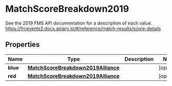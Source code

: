 

# MatchScoreBreakdown2019

See the 2019 FMS API documentation for a description of each value. https://frcevents2.docs.apiary.io/#/reference/match-results/score-details
## Properties

Name | Type | Description | Notes
------------ | ------------- | ------------- | -------------
**blue** | [**MatchScoreBreakdown2019Alliance**](MatchScoreBreakdown2019Alliance.md) |  |  [optional]
**red** | [**MatchScoreBreakdown2019Alliance**](MatchScoreBreakdown2019Alliance.md) |  |  [optional]



